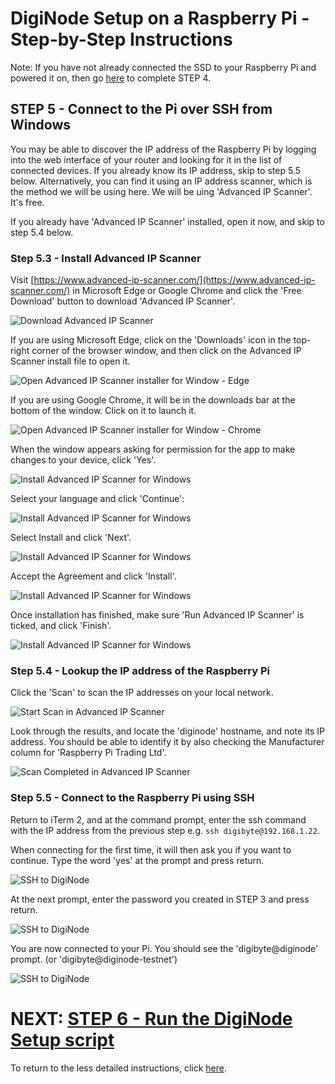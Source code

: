 # DigiNode Setup on a Raspberry Pi - Step-by-Step Instructions

Note: If you have not already connected the SSD to your Raspberry Pi and powered it on, then go [here](/docs/rpi_setup_step4_boot_pi.md) to complete STEP 4.

## STEP 5 - Connect to the Pi over SSH from Windows

You may be able to discover the IP address of the Raspberry Pi by logging into the web interface of your router and looking for it in the list of connected devices. If you already know its IP address, skip to step 5.5 below. Alternatively, you can find it using an IP address scanner, which is the method we will be using here. We will be uing 'Advanced IP Scanner'. It's free. 

If you already have 'Advanced IP Scanner' installed, open it now, and skip to step 5.4 below. 

### Step 5.3 - Install Advanced IP Scanner

Visit [https://www.advanced-ip-scanner.com/](https://www.advanced-ip-scanner.com/) in Microsoft Edge or Google Chrome and click the 'Free Download' button to download 'Advanced IP Scanner'.

![Download Advanced IP Scanner](/images/win_setup_5_3a.png)

If you are using Microsoft Edge, click on the 'Downloads' icon in the top-right corner of the browser window, and then click on the Advanced IP Scanner install file to open it.

![Open Advanced IP Scanner installer for Window - Edge](/images/win_setup_5_3b_edge.png)

If you are using Google Chrome, it will be in the downloads bar at the bottom of the window. Click on it to launch it.

![Open Advanced IP Scanner installer for Window - Chrome](/images/win_setup_5_3b_chrome.png)

When the window appears asking for permission for the app to make changes to your device, click 'Yes'.

![Install Advanced IP Scanner for Windows](/images/win_setup_5_3c.jpg)

Select your language and click 'Continue':

![Install Advanced IP Scanner for Windows](/images/win_setup_5_3d.png)

Select Install and click 'Next'.

![Install Advanced IP Scanner for Windows](/images/win_setup_5_3e.png)

Accept the Agreement and click 'Install'.

![Install Advanced IP Scanner for Windows](/images/win_setup_5_3f.png)

Once installation has finished, make sure 'Run Advanced IP Scanner' is ticked, and click 'Finish'.

![Install Advanced IP Scanner for Windows](/images/win_setup_5_3g.png)

### Step 5.4 - Lookup the IP address of the Raspberry Pi

Click the 'Scan' to scan the IP addresses on your local network.

![Start Scan in Advanced IP Scanner](/images/win_setup_5_4a.png)

Look through the results, and locate the 'diginode' hostname, and note its IP address. You should be able to identify it by also checking the Manufacturer column for 'Raspberry Pi Trading Ltd'.

![Scan Completed in Advanced IP Scanner](/images/win_setup_5_4b.png)

### Step 5.5 - Connect to the Raspberry Pi using SSH

Return to iTerm 2, and at the command prompt, enter the ssh command with the IP address from the previous step e.g. ```ssh digibyte@192.168.1.22```.

When connecting for the first time, it will then ask you if you want to continue. Type the word 'yes' at the prompt and press return.

![SSH to DigiNode](/images/win_setup_5_5a.png)

At the next prompt, enter the password you created in STEP 3 and press return.

![SSH to DigiNode](/images/win_setup_5_5b.png)

You are now connected to your Pi. You should see the 'digibyte@diginode' prompt. (or 'digibyte@diginode-testnet')

![SSH to DigiNode](/images/win_setup_5_5c.png)


# NEXT: [STEP 6 - Run the DigiNode Setup script](/docs/rpi_setup_step6_run_diginode_setup.md)

To return to the less detailed instructions, click [here](/docs/rpi_setup.md).